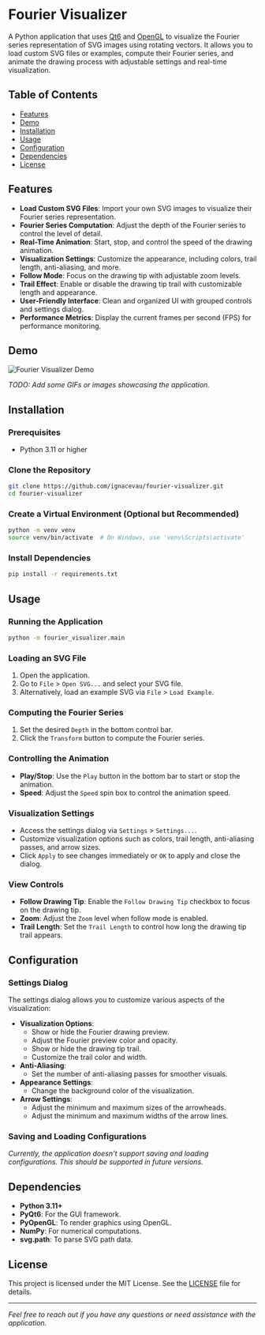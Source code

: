 # Fourier Visualizer

A Python application that uses [Qt6](https://www.qt.io/product/qt6) and [OpenGL](https://registry.khronos.org/OpenGL/index_gl.php) to visualize the Fourier series representation of SVG images using rotating vectors. It allows you to load custom SVG files or examples, compute their Fourier series, and animate the drawing process with adjustable settings and real-time visualization.

## Table of Contents

- [Features](#features)
- [Demo](#demo)
- [Installation](#installation)
- [Usage](#usage)
- [Configuration](#configuration)
- [Dependencies](#dependencies)
- [License](#license)

## Features

- **Load Custom SVG Files**: Import your own SVG images to visualize their Fourier series representation.
- **Fourier Series Computation**: Adjust the depth of the Fourier series to control the level of detail.
- **Real-Time Animation**: Start, stop, and control the speed of the drawing animation.
- **Visualization Settings**: Customize the appearance, including colors, trail length, anti-aliasing, and more.
- **Follow Mode**: Focus on the drawing tip with adjustable zoom levels.
- **Trail Effect**: Enable or disable the drawing tip trail with customizable length and appearance.
- **User-Friendly Interface**: Clean and organized UI with grouped controls and settings dialog.
- **Performance Metrics**: Display the current frames per second (FPS) for performance monitoring.

## Demo

![Fourier Visualizer Demo](assets/demo.gif)

*TODO: Add some GIFs or images showcasing the application.*

## Installation

### Prerequisites

- Python 3.11 or higher

### Clone the Repository

```bash
git clone https://github.com/ignacevau/fourier-visualizer.git
cd fourier-visualizer
```

### Create a Virtual Environment (Optional but Recommended)

```bash
python -m venv venv
source venv/bin/activate  # On Windows, use 'venv\Scripts\activate'
```

### Install Dependencies

```bash
pip install -r requirements.txt
```


## Usage

### Running the Application

```bash
python -m fourier_visualizer.main
```


### Loading an SVG File

1. Open the application.
2. Go to `File` > `Open SVG...` and select your SVG file.
3. Alternatively, load an example SVG via `File` > `Load Example`.

### Computing the Fourier Series

1. Set the desired `Depth` in the bottom control bar.
2. Click the `Transform` button to compute the Fourier series.

### Controlling the Animation

- **Play/Stop**: Use the `Play` button in the bottom bar to start or stop the animation.
- **Speed**: Adjust the `Speed` spin box to control the animation speed.

### Visualization Settings

- Access the settings dialog via `Settings` > `Settings...`.
- Customize visualization options such as colors, trail length, anti-aliasing passes, and arrow sizes.
- Click `Apply` to see changes immediately or `OK` to apply and close the dialog.

### View Controls

- **Follow Drawing Tip**: Enable the `Follow Drawing Tip` checkbox to focus on the drawing tip.
- **Zoom**: Adjust the `Zoom` level when follow mode is enabled.
- **Trail Length**: Set the `Trail Length` to control how long the drawing tip trail appears.

## Configuration

### Settings Dialog

The settings dialog allows you to customize various aspects of the visualization:

- **Visualization Options**:
  - Show or hide the Fourier drawing preview.
  - Adjust the Fourier preview color and opacity.
  - Show or hide the drawing tip trail.
  - Customize the trail color and width.
- **Anti-Aliasing**:
  - Set the number of anti-aliasing passes for smoother visuals.
- **Appearance Settings**:
  - Change the background color of the visualization.
- **Arrow Settings**:
  - Adjust the minimum and maximum sizes of the arrowheads.
  - Adjust the minimum and maximum widths of the arrow lines.

### Saving and Loading Configurations

*Currently, the application doesn't support saving and loading configurations. This should be supported in future versions.*

## Dependencies

- **Python 3.11+**
- **PyQt6**: For the GUI framework.
- **PyOpenGL**: To render graphics using OpenGL.
- **NumPy**: For numerical computations.
- **svg.path**: To parse SVG path data.


## License

This project is licensed under the MIT License. See the [LICENSE](LICENSE) file for details.


---

*Feel free to reach out if you have any questions or need assistance with the application.*